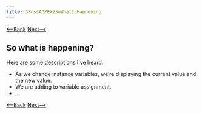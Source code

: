 ```yaml
---
title: JBossAOPEX2SoWhatIsHappening
---
```

[<--Back](JBossAOPEX2WhatIsHappening) [Next-->](JBossAOPEX2Explained)

## So what is happening?
Here are some descriptions I’ve heard:
* As we change instance variables, we’re displaying the current value and the new value.
* We are adding to variable assignment.
* ...

[<--Back](JBossAOPEX2WhatIsHappening) [Next-->](JBossAOPEX2Explained)
